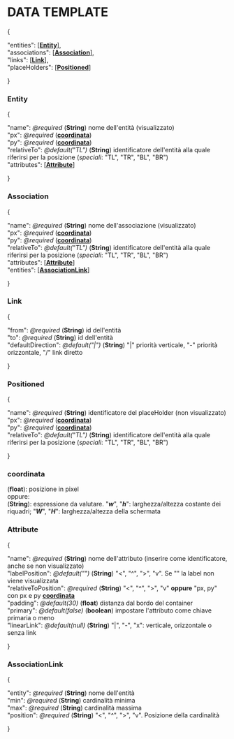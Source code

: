 # DATA TEMPLATE

{  
>
"entities": [[**Entity**](#entity)],  
"associations": [[**Association**](#association)],  
"links": [[**Link**](#link)],  
"placeHolders": [[**Positioned**](#positioned)]

}

### Entity

{  
>
"name": *@required* (**String**) nome dell'entità (visualizzato)  
"px": *@required* ([**coordinata**](#coordinata))  
"py": *@required* ([**coordinata**](#coordinata))  
"relativeTo": *@default("TL")* (**String**) identificatore dell'entità alla quale riferirsi per la posizione (*speciali*: "TL", "TR", "BL", "BR")  
"attributes": [[**Attribute**](#attribute)]

}

### Association

{  
>
"name": *@required* (**String**) nome dell'associazione (visualizzato)  
"px": *@required* ([**coordinata**](#coordinata))  
"py": *@required* ([**coordinata**](#coordinata))  
"relativeTo": *@default("TL")* (**String**) identificatore dell'entità alla quale riferirsi per la posizione (*speciali*: "TL", "TR", "BL", "BR")  
"attributes": [[**Attribute**](#attribute)]  
"entities": [[**AssociationLink**](#associationlink)]

}

### Link

{  
>
"from": *@required* (**String**) id dell'entità  
"to": *@required* (**String**) id dell'entità  
"defaultDirection": *@default("|")* (**String**) "|" priorità verticale, "-" priorità orizzontale, "/" link diretto

}

### Positioned

{  
>
"name": *@required* (**String**) identificatore del placeHolder (non visualizzato)  
"px": *@required* ([**coordinata**](#coordinata))  
"py": *@required* ([**coordinata**](#coordinata))  
"relativeTo": *@default("TL")* (**String**) identificatore dell'entità alla quale riferirsi per la posizione (*speciali*: "TL", "TR", "BL", "BR")

}

### coordinata

(**float**): posizione in pixel  
oppure:  
(**String**): espressione da valutare. "***w***", "***h***": larghezza/altezza costante dei riquadri; "***W***", "***H***": larghezza/altezza della schermata

### Attribute

{  
>
"name": *@required* (**String**) nome dell'attributo (inserire come identificatore, anche se non visualizzato)  
"labelPosition": *@default("")* (**String**) "<", "^", ">", "v". Se "" la label non viene visualizzata  
"relativeToPosition": *@required* (**String**) "<", "^", ">", "v" **oppure** "px, py" con px e py [**coordinata**](#coordinata)  
"padding": *@default(30)* (**float**) distanza dal bordo del container  
"primary": *@default(false)* (**boolean**) impostare l'attributo come chiave primaria o meno  
"linearLink": *@default(null)* (**String**) "|", "-", "x": verticale, orizzontale o senza link

}

### AssociationLink

{  
>
"entity": *@required* (**String**) nome dell'entità  
"min": *@required* (**String**) cardinalità minima  
"max": *@required* (**String**) cardinalità massima  
"position": *@required* (**String**) "<", "^", ">", "v". Posizione della cardinalità

}
